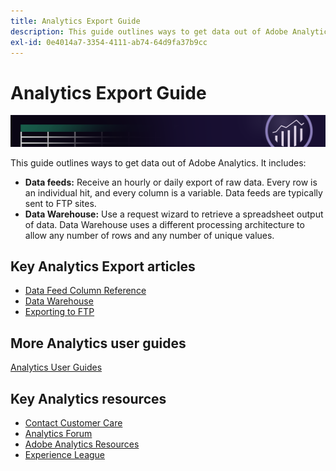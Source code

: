 ```yaml
---
title: Analytics Export Guide
description: This guide outlines ways to get data out of Adobe Analytics using data feeds and Data Warehouse.
exl-id: 0e4014a7-3354-4111-ab74-64d9fa37b9cc
---
```

# Analytics Export Guide

![Banner](../../assets/doc_banner_export.png)

This guide outlines ways to get data out of Adobe Analytics. It includes:

* **Data feeds:** Receive an hourly or daily export of raw data. Every row is an individual hit, and every column is a variable. Data feeds are typically sent to FTP sites.
* **Data Warehouse:** Use a request wizard to retrieve a spreadsheet output of data. Data Warehouse uses a different processing architecture to allow any number of rows and any number of unique values.

## Key Analytics Export articles

* [Data Feed Column Reference](/help/export/analytics-data-feed/c-df-contents/datafeeds-reference.md)
* [Data Warehouse](data-warehouse/data-warehouse.md)
* [Exporting to FTP](ftp-and-sftp/ftp-overview.md)

## More Analytics user guides

[Analytics User Guides](https://experienceleague.adobe.com/docs/analytics.html)

## Key Analytics resources

* [Contact Customer Care](https://helpx.adobe.com/contact/enterprise-support.ec.html)
* [Analytics Forum](https://forums.adobe.com/community/experience-cloud/analytics-cloud/analytics)
* [Adobe Analytics Resources](https://forums.adobe.com/message/10660755)
* [Experience League](https://landing.adobe.com/experience-league/)
